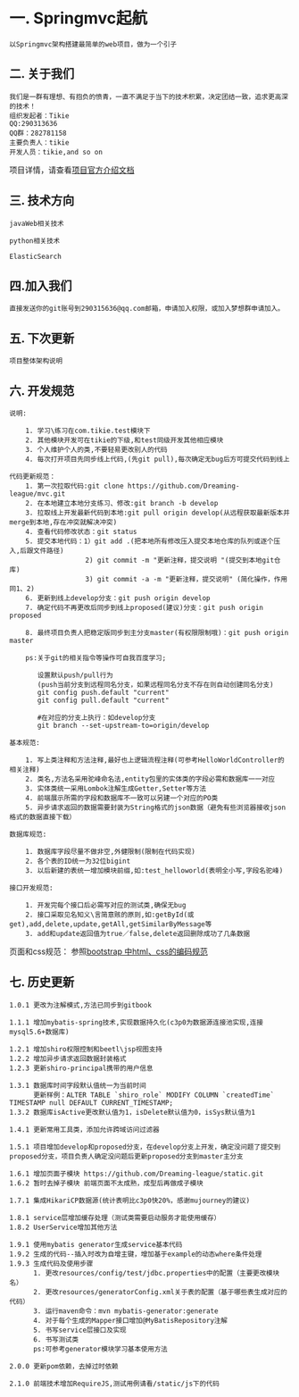 # 一. Springmvc起航
    以Springmvc架构搭建最简单的web项目，做为一个引子
    
    
## 二. 关于我们
    我们是一群有理想、有抱负的愤青，一直不满足于当下的技术积累，决定团结一致，追求更高深的技术！
    组织发起者：Tikie
    QQ:290313636
    QQ群：282781158
    主要负责人：tikie
    开发人员：tikie,and so on 
   项目详情，请查看[项目官方介绍文档](https://www.gitbook.com/book/290315636/springmvc/details "项目官方文档")
    
## 三. 技术方向
    javaWeb相关技术
    
    python相关技术
    
    ElasticSearch
    
## 四.加入我们
    直接发送你的git账号到290315636@qq.com邮箱，申请加入权限，或加入梦想群申请加入。
    
## 五. 下次更新 
    项目整体架构说明   
        
    
## 六. 开发规范

    说明:
    
        1. 学习\练习在com.tikie.test模块下
        2. 其他模块开发可在tikie的下级,和test同级开发其他相应模块
        3. 个人维护个人的类,不要轻易更改别人的代码
        4. 每次打开项目先同步线上代码,(先git pull),每次确定无bug后方可提交代码到线上
        
    代码更新规范：
        1. 第一次拉取代码:git clone https://github.com/Dreaming-league/mvc.git
        2. 在本地建立本地分支练习、修改:git branch -b develop
        3. 拉取线上开发最新代码到本地:git pull origin develop(从远程获取最新版本并merge到本地,存在冲突就解决冲突)
        4. 查看代码修改状态：git status
        5. 提交本地代码：1）git add .(把本地所有修改压入提交本地仓库的队列或逐个压入,后跟文件路径)
                       2) git commit -m "更新注释，提交说明 "(提交到本地git仓库)
                       3) git commit -a -m "更新注释，提交说明" (简化操作，作用同1、2) 
        6. 更新到线上develop分支：git push origin develop
        7. 确定代码不再更改后同步到线上proposed(建议)分支：git push origin proposed
                   
        8. 最终项目负责人把稳定版同步到主分支master(有权限限制哦)：git push origin master
                   
        ps:关于git的相关指令等操作可自我百度学习;
            
           设置默认push/pull行为
           (push当前分支到远程同名分支，如果远程同名分支不存在则自动创建同名分支)
           git config push.default "current"
           git config pull.default "current"
           
           #在对应的分支上执行：如develop分支
           git branch --set-upstream-to=origin/develop
                      
    基本规范:
    
        1. 写上类注释和方法注释,最好也上逻辑流程注释(可参考HelloWorldController的相关注释)
        2. 类名,方法名采用驼峰命名法,entity包里的实体类的字段必需和数据库一一对应
        3. 实体类统一采用Lombok注解生成Getter,Setter等方法
        4. 前端展示所需的字段和数据库不一致可以另建一个对应的PO类
        5. 异步请求返回的数据需要封装为String格式的json数据（避免有些浏览器接收json格式的数据直接下载）
        
    数据库规范:
    
        1. 数据库字段尽量不做非空,外健限制(限制在代码实现)
        2. 各个表的ID统一为32位bigint
        3. 以后新建的表统一增加模块前缀,如:test_helloworld(表明全小写,字段名驼峰)
        
    接口开发规范:
    
        1. 开发完每个接口后必需写对应的测试类,确保无bug
        2. 接口采取见名知义\言简意赅的原则,如:getById(或get),add,delete,update,getAll,getSimilarByMessage等
        3. add和update返回值为true／false,delete返回删除成功了几条数据
        
   页面和css规范：
        参照[bootstrap 中html、css的编码规范](http://codeguide.bootcss.com/#html-reducing-markup "编写灵活、稳定、高质量的 HTML 和 CSS 代码的规范")

## 七. 历史更新
    1.0.1 更改为注解模式,方法已同步到gitbook
    
    1.1.1 增加mybatis-spring技术,实现数据持久化(c3p0为数据源连接池实现,连接mysql5.6+数据库)
    
    1.2.1 增加shiro权限控制和beetl\jsp视图支持
    1.2.2 增加异步请求返回数据封装格式
    1.2.3 更新shiro-principal携带的用户信息
    
    1.3.1 数据库时间字段默认值统一为当前时间
          更新样例：ALTER TABLE `shiro_role` MODIFY COLUMN `createdTime` TIMESTAMP null DEFAULT CURRENT_TIMESTAMP;
    1.3.2 数据库isActive更改默认值为1，isDelete默认值为0，isSys默认值为1     
          
    1.4.1 更新常用工具类，添加允许跨域访问过滤器
    
    1.5.1 项目增加develop和proposed分支，在develop分支上开发，确定没问题了提交到proposed分支，项目负责人确定没问题后更新proposed分支到master主分支
    
    1.6.1 增加页面子模块 https://github.com/Dreaming-league/static.git
    1.6.2 暂时去掉子模块 前端页面不太成熟，成型后再做成子模块
    
    1.7.1 集成HikariCP数据源(统计表明比c3p0快20%，感谢mujourney的建议)
    
    1.8.1 service层增加缓存处理（测试类需要启动服务才能使用缓存）
    1.8.2 UserService增加其他方法
    
    1.9.1 使用mybatis generator生成service基本代码
    1.9.2 生成的代码--插入时改为自增主键，增加基于example的动态where条件处理
    1.9.3 生成代码及使用步骤
          1. 更改resources/config/test/jdbc.properties中的配置（主要更改模块名）
          2. 更改resources/generatorConfig.xml关于表的配置（基于哪些表生成对应的代码）
          3. 运行maven命令：mvn mybatis-generator:generate
          4. 对于每个生成的Mapper接口增加@MyBatisRepository注解
          5. 书写service层接口及实现
          6. 书写测试类
          ps:可参考generator模块学习基本使用方法
          
    2.0.0 更新pom依赖，去掉过时依赖
    
    2.1.0 前端技术增加RequireJS,测试用例请看/static/js下的代码
    
 